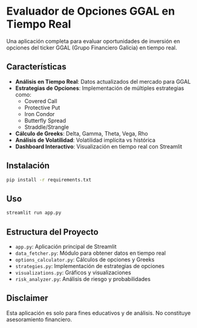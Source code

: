 # Evaluador de Opciones GGAL en Tiempo Real

Una aplicación completa para evaluar oportunidades de inversión en opciones del ticker GGAL (Grupo Financiero Galicia) en tiempo real.

## Características

- **Análisis en Tiempo Real**: Datos actualizados del mercado para GGAL
- **Estrategias de Opciones**: Implementación de múltiples estrategias como:
  - Covered Call
  - Protective Put
  - Iron Condor
  - Butterfly Spread
  - Straddle/Strangle
- **Cálculo de Greeks**: Delta, Gamma, Theta, Vega, Rho
- **Análisis de Volatilidad**: Volatilidad implícita vs histórica
- **Dashboard Interactivo**: Visualización en tiempo real con Streamlit

## Instalación

```bash
pip install -r requirements.txt
```

## Uso

```bash
streamlit run app.py
```

## Estructura del Proyecto

- `app.py`: Aplicación principal de Streamlit
- `data_fetcher.py`: Módulo para obtener datos en tiempo real
- `options_calculator.py`: Cálculos de opciones y Greeks
- `strategies.py`: Implementación de estrategias de opciones
- `visualizations.py`: Gráficos y visualizaciones
- `risk_analyzer.py`: Análisis de riesgo y probabilidades

## Disclaimer

Esta aplicación es solo para fines educativos y de análisis. No constituye asesoramiento financiero.
